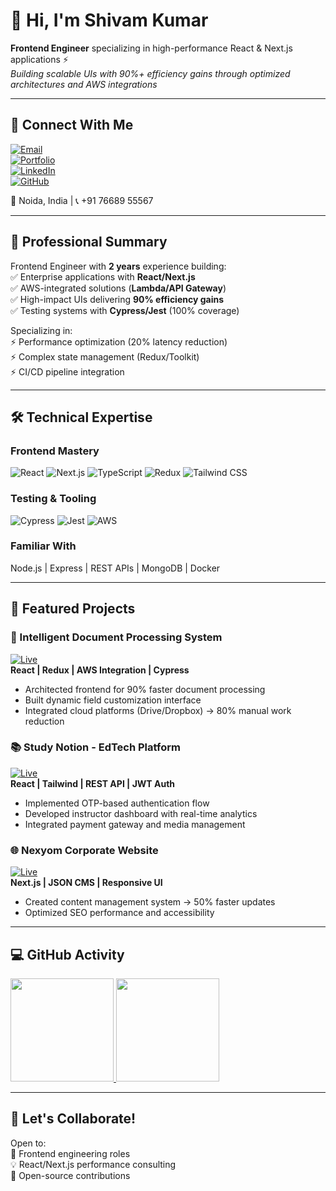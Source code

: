 # 👋 Hi, I'm Shivam Kumar  

**Frontend Engineer** specializing in high-performance React & Next.js applications ⚡  
*Building scalable UIs with 90%+ efficiency gains through optimized architectures and AWS integrations*  

---

## 🔗 Connect With Me  
[![Email](https://img.shields.io/badge/Email-shivamkumar02517@gmail.com-D14836?logo=gmail)](mailto:shivamkumar02517@gmail.com)  
[![Portfolio](https://img.shields.io/badge/Portfolio-Live-4285F4?logo=google-chrome)](https://kumarshivam04203.github.io/Portfolio-Website/)  
[![LinkedIn](https://img.shields.io/badge/LinkedIn-Shivam_Kumar-0077B5?logo=linkedin)](https://www.linkedin.com/in/shivamkumar02517/)  
[![GitHub](https://img.shields.io/badge/GitHub-kumarshivam04203-181717?logo=github)](https://github.com/kumarshivam04203)  

📍 Noida, India | 📞 +91 76689 55567  

---

## 🚀 Professional Summary  
Frontend Engineer with **2 years** experience building:  
✅ Enterprise applications with **React/Next.js**  
✅ AWS-integrated solutions (**Lambda/API Gateway**)  
✅ High-impact UIs delivering **90% efficiency gains**  
✅ Testing systems with **Cypress/Jest** (100% coverage)  

Specializing in:  
⚡ Performance optimization (20% latency reduction)  
⚡ Complex state management (Redux/Toolkit)  
⚡ CI/CD pipeline integration  

---

## 🛠️ Technical Expertise  
### Frontend Mastery  
![React](https://img.shields.io/badge/-React-61DAFB?logo=react&logoColor=white)
![Next.js](https://img.shields.io/badge/-Next.js-000000?logo=nextdotjs)
![TypeScript](https://img.shields.io/badge/-TypeScript-3178C6?logo=typescript)
![Redux](https://img.shields.io/badge/-Redux-764ABC?logo=redux)
![Tailwind CSS](https://img.shields.io/badge/-Tailwind_CSS-06B6D4?logo=tailwindcss)

### Testing & Tooling  
![Cypress](https://img.shields.io/badge/-Cypress-17202C?logo=cypress)
![Jest](https://img.shields.io/badge/-Jest-C21325?logo=jest)
![AWS](https://img.shields.io/badge/-AWS-FF9900?logo=amazonaws)

### Familiar With  
Node.js | Express | REST APIs | MongoDB  | Docker

---

## 💼 Featured Projects  

### 🧠 Intelligent Document Processing System  
[![Live](https://img.shields.io/badge/LIVE-Docscience.ai-38B2AC?style=flat)](https://www.docscience.ai)  
**React | Redux | AWS Integration | Cypress**  
- Architected frontend for 90% faster document processing  
- Built dynamic field customization interface  
- Integrated cloud platforms (Drive/Dropbox) → 80% manual work reduction  

### 📚 Study Notion - EdTech Platform  
[![Live](https://img.shields.io/badge/LIVE-Study_Notion-000?style=flat)](https://study-notion.vercel.app)  
**React | Tailwind | REST API | JWT Auth**  
- Implemented OTP-based authentication flow  
- Developed instructor dashboard with real-time analytics  
- Integrated payment gateway and media management  

### 🌐 Nexyom Corporate Website  
[![Live](https://img.shields.io/badge/LIVE-Nexyom.com-38B2AC?style=flat)](https://www.nexyom.com)  
**Next.js | JSON CMS | Responsive UI**  
- Created content management system → 50% faster updates  
- Optimized SEO performance and accessibility  

---

## 💻 GitHub Activity  
<a href="https://github.com/kumarshivam04203">
  <img height="165em" src="https://github-readme-stats.vercel.app/api?username=kumarshivam04203&show_icons=true&theme=react&hide_border=true&count_private=true&include_all_commits=true"/>
  <img height="165em" src="https://github-readme-stats.vercel.app/api/top-langs/?username=kumarshivam04203&layout=compact&theme=react&hide_border=true&langs_count=8&hide=php,java"/>
</a>

---

## 💬 Let's Collaborate!  
Open to:  
🚀 Frontend engineering roles  
💡 React/Next.js performance consulting  
🔧 Open-source contributions  
